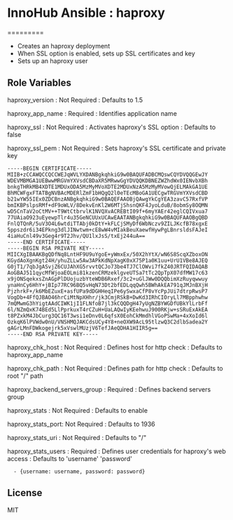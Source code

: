 # InnoHub Ansible :  haproxy
=========

* Creates an haproxy deployment
* When SSL option is enabled, sets up SSL certificates and key
* Sets up an haproxy user

Role Variables
--------------

haproxy_version : Not Required : Defaults to 1.5

haproxy_app_name : Required : Identifies application name

haproxy_ssl : Not Required : Activates haproxy's SSL option : Defaults to false

haproxy_ssl_pem : Not Required : Sets haproxy's SSL certificate and private key

    -----BEGIN CERTIFICATE-----
    MIIB+zCCAWQCCQCCWEJqWVLYXDANBgkqhkiG9w0BAQUFADBCMQswCQYDVQQGEwJY
    WDEVMBMGA1UEBwwMRGVmYXVsdCBDaXR5MRwwGgYDVQQKDBNEZWZhdWx0IENvbXBh
    bnkgTHRkMB4XDTE1MDUxODA5MzMyMVoXDTE2MDUxNzA5MzMyMVowQjELMAkGA1UE
    BhMCWFgxFTATBgNVBAcMDERlZmF1bHQgQ2l0eTEcMBoGA1UECgwTRGVmYXVsdCBD
    b21wYW55IEx0ZDCBnzANBgkqhkiG9w0BAQEFAAOBjQAwgYkCgYEA3zavC57RxfVP
    bmIKBPslpsRMf+dF9oWLV/8DekvEnKl2W6MTjShsnQKF4JyoLduB/8obmSy8OQMN
    wD5CnTaV2oCtMV++T9WtCtbrvlK1NVQXvACREBtI09f+6myYAEr42eglCQIVxua7
    77UAiaO923uEyewpTlr4u35GeNCUUxUCAwEAATANBgkqhkiG9w0BAQUFAAOBgQBD
    FnlQTQnR/5uV3O4L6wtdiTTAbj0kDtY+kFLCjSMyDf6WbNczv9ZILJKcfB78xgxE
    5ppszdr6i34EPkng3dlJINwtwm+cE8wW4vMIakBeuXaewfHywPgLBnrsldsFAJeI
    4iaHuCnl49v3Geg4r9T2Jhv/QU1lxJsS/txEj244uA==
    -----END CERTIFICATE-----
    -----BEGIN RSA PRIVATE KEY-----
    MIICXgIBAAKBgQDfNq8LntHF9U9uYgoE+yWmxEx/50X2hYtX/wN6S8ScqXZboxON
    KGydAoXgnKgt24H/yhuZLLw5Aw3APkKdNpXagK0xX75P1a0K1uu+UrU1VBe8AJEQ
    G0jT1/7qbJgASvjZ6CUJAhXG5rvvtQCJo73be4TJ7ClOWvi7fkZ40JRTFQIDAQAB
    AoGBAJ511qycMfWjoaEOLmi81kzenCRMzeklgveUTSa7tTc2QpTpX07dfMW17c63
    x9jONSqekxsZnAGpPlDUojuzbYteWDB6Rxef/3c2+uGlJWw0DQQbimXzRuyqwwuy
    ynaHnCy6HhY+jBIp77RC96BQ5vHqN73Dt2bfEDLqqQwh5BWhAkEA791qJMJnBXjH
    PjzhrkF+/k6MbEZuxE+asfUPa9dDGHHeqIPe6ySwxaCfP8vYcPpJUi7dtrpRwsP7
    VogDb+4FfQJBAO46hrCiMtNpXHhr/jk3CmjRSkB+DwKd3IRhCIOryLl7MBpphwhw
    7mQMwmG3hYigtAAdCIWK1jI1FLNfoB7jl3kCQQDgH47yUgNZBYWGDfUBkYlLrbFf
    6l/NZmQxK74BEd5LlPprkuxT4rCZuH+UaLAQwIyKEehwuJ900RKjw+sSRuExAkEA
    t8PZxkM4JbCurg3QC16T3wsi1eDnv0L6qfsX0EohCkMmdhlVGoPSwMa+4xXoId6l
    OzkqK6lPVWdw0nU/VNSHMQJAKCdsUCy4Y8+neOXW9AcL95tlzwQ3C2dlbSadea2Y
    gAGrLMnFDWkogejrk5xVswlMUzjV6TefJAeQDHA1HIIR5g==
    -----END RSA PRIVATE KEY-----

haproxy_chk_host : Not Required : Defines host for http check : Defaults to haproxy_app_name

haproxy_chk_path : Not Required : Defines path for http check : Defaults to root "/" path

haproxy_backend_servers_group : Required : Defines backend servers group

haproxy_stats : Not Required : Defaults to enable

haproxy_stats_port: Not Required : Defaults to 1936

haproxy_stats_uri : Not Required : Defaults to "/"

haproxy_stats_users : Required : Defines user credentials for haproxy's web access : Defaults to 'username' 'password'

      - {username: username, password: password}

License
-------

MIT
